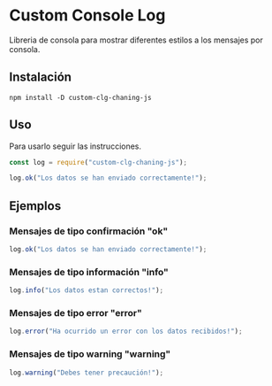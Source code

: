 # Custom Console Log

Libreria de consola para mostrar diferentes estilos a los mensajes por consola.

## Instalación

```
npm install -D custom-clg-chaning-js
```

## Uso

Para usarlo seguir las instrucciones.

```javascript
const log = require("custom-clg-chaning-js");

log.ok("Los datos se han enviado correctamente!");
```

## Ejemplos

### Mensajes de tipo confirmación "ok"

```javascript
log.ok("Los datos se han enviado correctamente!");
```

### Mensajes de tipo información "info"

```javascript
log.info("Los datos estan correctos!");
```

### Mensajes de tipo error "error"

```javascript
log.error("Ha ocurrido un error con los datos recibidos!");
```

### Mensajes de tipo warning "warning"

```javascript
log.warning("Debes tener precaución!");
```
